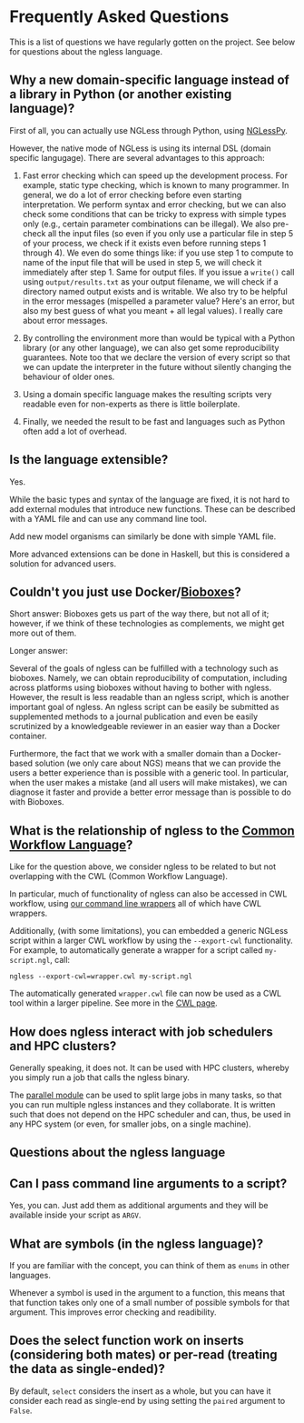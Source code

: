 # Frequently Asked Questions

This is a list of questions we have regularly gotten on the project. See below
for questions about the ngless language.

## Why a new domain-specific language instead of a library in Python (or another existing language)?

First of all, you can actually use NGLess through Python, using
[NGLessPy](https://github.com/ngless-toolkit/nglesspy).

However, the native mode of NGLess is using its internal DSL (domain specific
langugage).  There are several advantages to this approach:

1. Fast error checking which can speed up the development process. For example,
   static type checking, which is known to many programmer. In general, we do a
   lot of error checking before even starting interpretation. We perform syntax
   and error checking, but we can also check some conditions that can be tricky
   to express with simple types only (e.g., certain parameter combinations can
   be illegal). We also pre-check all the input files (so even if you only use
   a particular file in step 5 of your process, we check if it exists even
   before running steps 1 through 4). We even do some things like: if you use
   step 1 to compute to name of the input file that will be used in step 5, we
   will check it immediately after step 1. Same for output files. If you issue
   a `write()` call using `output/results.txt` as your output filename, we will
   check if a directory named output exists and is writable. We also try to be
   helpful in the error messages (mispelled a parameter value? Here's an error,
   but also my best guess of what you meant + all legal values). I really care
   about error messages.

2. By controlling the environment more than would be typical with a Python
   library (or any other language), we can also get some reproducibility
   guarantees. Note too that we declare the version of every script so that we
   can update the interpreter in the future without silently changing the
   behaviour of older ones.

3. Using a domain specific language makes the resulting scripts very readable
   even for non-experts as there is little boilerplate.

4. Finally, we needed the result to be fast and languages such as Python often
   add a lot of overhead.

## Is the language extensible?

Yes.

While the basic types and syntax of the language are fixed, it is not hard to
add external modules that introduce new functions. These can be described with
a YAML file and can use any command line tool.

Add new model organisms can similarly be done with simple YAML file.

More advanced extensions can be done in Haskell, but this is considered a
solution for advanced users.

## Couldn't you just use Docker/[Bioboxes](http://bioboxes.org/)?

Short answer: Bioboxes gets us part of the way there, but not all of it;
however, if we think of these technologies as complements, we might get more
out of them.

Longer answer:

Several of the goals of ngless can be fulfilled with a technology such as
bioboxes. Namely, we can obtain reproducibility of computation, including
across platforms using bioboxes without having to bother with ngless. However,
the result is less readable than an ngless script, which is another important
goal of ngless. An ngless script can be easily be submitted as supplemented
methods to a journal publication and even be easily scrutinized by a
knowledgeable reviewer in an easier way than a Docker container.

Furthermore, the fact that we work with a smaller domain than a Docker-based
solution (we only care about NGS) means that we can provide the users a better
experience than is possible with a generic tool. In particular, when the user
makes a mistake (and all users will make mistakes), we can diagnose it faster
and provide a better error message than is possible to do with Bioboxes.

## What is the relationship of ngless to the [Common Workflow Language](http://common-workflow-language.github.io/)?

Like for the question above, we consider ngless to be related to but not
overlapping with the CWL (Common Workflow Language).

In particular, much of functionality of ngless can also be accessed in CWL
workflow, using [our command line wrappers](command-line-wrappers.html) all of
which have CWL wrappers.

Additionally, (with some limitations), you can embedded a generic NGLess script
within a larger CWL workflow by using the `--export-cwl` functionality. For
example, to automatically generate a wrapper for a script called
`my-script.ngl`, call:

    ngless --export-cwl=wrapper.cwl my-script.ngl

The automatically generated `wrapper.cwl` file can now be used as a CWL tool
within a larger pipeline. See more in the [CWL page](cwl.html).

## How does ngless interact with job schedulers and HPC clusters?

Generally speaking, it does not. It can be used with HPC clusters, whereby you
simply run a job that calls the ngless binary.

The [parallel
module](http://ngless.embl.de/stdlib.html?highlight=parallel#parallel-module)
can be used to split large jobs in many tasks, so that you can run multiple
ngless instances and they collaborate. It is written such that does not depend
on the HPC scheduler and can, thus, be used in any HPC system (or even, for
smaller jobs, on a single machine).

## Questions about the ngless language

## Can I pass command line arguments to a script?

Yes, you can. Just add them as additional arguments and they will be available
inside your script as `ARGV`.

## What are symbols (in the ngless language)?

If you are familiar with the concept, you can think of them as `enums` in other
languages.

Whenever a symbol is used in the argument to a function, this means that that
function takes only one of a small number of possible symbols for that
argument. This improves error checking and readibility.

## Does the select function work on inserts (considering both mates) or per-read (treating the data as single-ended)?

By default, `select` considers the insert as a whole, but you can have it
consider each read as single-end by using setting the `paired` argument to
`False`.

